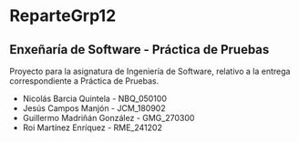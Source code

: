 # ReparteGrp12
## Enxeñaría de Software - Práctica de Pruebas

Proyecto para la asignatura de Ingeniería de Software, relativo a la entrega correspondiente a Práctica de Pruebas.

- Nicolás Barcia Quintela - NBQ_050100
- Jesús Campos Manjón - JCM_180902
- Guillermo Madriñán González - GMG_270300
- Roi Martínez Enríquez - RME_241202
